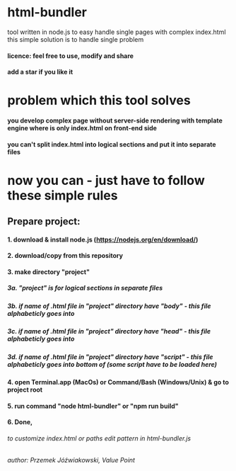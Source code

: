 # html-bundler
tool written in node.js to easy handle single pages with complex index.html
this simple solution is to handle single problem

#### licence: feel free to use, modify and share
#### add a star if you like it

# problem which this tool solves
#### you develop complex page without server-side rendering with template engine where is only index.html on front-end side
#### you can't split index.html into logical sections and put it into separate files

# now you can - just have to follow these simple rules

## Prepare project:
#### 1. download & install node.js (https://nodejs.org/en/download/)
#### 2. download/copy from this repository
#### 3. make directory "project"
##### 3a. "project" is for logical sections in separate files
##### 3b. if name of .html file in "project" directory have "body" - this file alphabeticly goes into <body>
##### 3c. if name of .html file in "project" directory have "head" - this file alphabeticly goes into <head>
##### 3d. if name of .html file in "project" directory have "script" - this file alphabeticly goes into bottom of <body> (some script have to be loaded here)
#### 4. open Terminal.app (MacOs) or Command/Bash (Windows/Unix) & go to project root
#### 5. run command "node html-bundler" or "npm run build"
#### 6. Done, 

###### to customize index.html or paths edit pattern in html-bundler.js
###### author: Przemek Jóźwiakowski, Value Point

